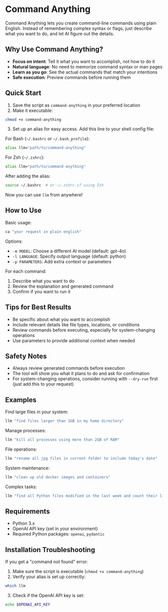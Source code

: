 # Command Anything

Command Anything lets you create command-line commands using plain English. Instead of remembering complex syntax or flags, just describe what you want to do, and let AI figure out the details.

## Why Use Command Anything?

- **Focus on intent**: Tell it what you want to accomplish, not how to do it
- **Natural language**: No need to memorize command syntax or man pages
- **Learn as you go**: See the actual commands that match your intentions
- **Safe execution**: Preview commands before running them

## Quick Start

1. Save the script as `command-anything` in your preferred location
2. Make it executable:
```bash
chmod +x command-anything
```

3. Set up an alias for easy access. Add this line to your shell config file:

For Bash (`~/.bashrc` or `~/.bash_profile`):
```bash
alias llm="path/to/command-anything"
```

For Zsh (`~/.zshrc`):
```bash
alias llm="path/to/command-anything"
```

After adding the alias:
```bash
source ~/.bashrc  # or ~/.zshrc if using Zsh
```

Now you can use `llm` from anywhere!

## How to Use

Basic usage:
```bash
ca "your request in plain english"
```

Options:
- `-m MODEL`: Choose a different AI model (default: gpt-4o)
- `-l LANGUAGE`: Specify output language (default: python)
- `-p PARAMETERS`: Add extra context or parameters

For each command:
1. Describe what you want to do
2. Review the explanation and generated command
3. Confirm if you want to run it

## Tips for Best Results

- Be specific about what you want to accomplish
- Include relevant details like file types, locations, or conditions
- Review commands before executing, especially for system-changing operations
- Use parameters to provide additional context when needed

## Safety Notes

- Always review generated commands before execution
- The tool will show you what it plans to do and ask for confirmation
- For system-changing operations, consider running with `--dry-run` first (just add this to your request)

## Examples

Find large files in your system:
```bash
llm "find files larger than 1GB in my home directory"
```

Manage processes:
```bash
llm "kill all processes using more than 2GB of RAM"
```

File operations:
```bash
llm "rename all jpg files in current folder to include today's date"
```

System maintenance:
```bash
llm "clean up old docker images and containers"
```

Complex tasks:
```bash
llm "find all Python files modified in the last week and count their lines of code"
```

## Requirements

- Python 3.x
- OpenAI API key (set in your environment)
- Required Python packages: `openai`, `pydantic`

## Installation Troubleshooting

If you get a "command not found" error:
1. Make sure the script is executable (`chmod +x command-anything`)
2. Verify your alias is set up correctly:
```bash
which llm
```
3. Check if the OpenAI API key is set:
```bash
echo $OPENAI_API_KEY
```



